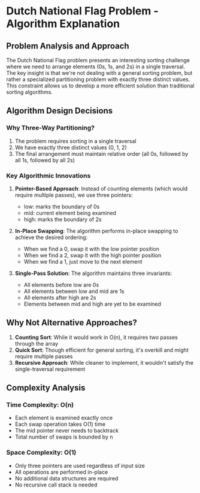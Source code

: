 <!--
Problem 4: Dutch National Flag Problem

Provide an explanation for your answer, clearly organizing your thoughts into
concise and easy-to-understand language.

Focus on explaining the reasoning behind your decisions rather than giving a 
detailed description of the code. For instance, why did you choose a particular 
data structure? Additionally, discuss the efficiency of your solution in terms 
of time and space complexity. If necessary, you can support your explanation 
with code snippets or mathematical formulas. For guidance on how to write 
formulas in markdown, refer to https://docs.github.com/en/get-started/writing-on-github/working-with-advanced-formatting/writing-mathematical-expressions.
-->

# Dutch National Flag Problem - Algorithm Explanation

## Problem Analysis and Approach

The Dutch National Flag problem presents an interesting sorting challenge where we need to arrange elements (0s, 1s, and 2s) in a single traversal. The key insight is that we're not dealing with a general sorting problem, but rather a specialized partitioning problem with exactly three distinct values. This constraint allows us to develop a more efficient solution than traditional sorting algorithms.

## Algorithm Design Decisions

### Why Three-Way Partitioning?
1. The problem requires sorting in a single traversal
2. We have exactly three distinct values (0, 1, 2)
3. The final arrangement must maintain relative order (all 0s, followed by all 1s, followed by all 2s)

### Key Algorithmic Innovations

1. **Pointer-Based Approach**: Instead of counting elements (which would require multiple passes), we use three pointers:
   - low: marks the boundary of 0s
   - mid: current element being examined
   - high: marks the boundary of 2s

2. **In-Place Swapping**: The algorithm performs in-place swapping to achieve the desired ordering:
   - When we find a 0, swap it with the low pointer position
   - When we find a 2, swap it with the high pointer position
   - When we find a 1, just move to the next element

3. **Single-Pass Solution**: The algorithm maintains three invariants:
   - All elements before low are 0s
   - All elements between low and mid are 1s
   - All elements after high are 2s
   - Elements between mid and high are yet to be examined

## Why Not Alternative Approaches?

1. **Counting Sort**: While it would work in O(n), it requires two passes through the array
2. **Quick Sort**: Though efficient for general sorting, it's overkill and might require multiple passes
3. **Recursive Approach**: While cleaner to implement, it wouldn't satisfy the single-traversal requirement

## Complexity Analysis

### Time Complexity: O(n)
- Each element is examined exactly once
- Each swap operation takes O(1) time
- The mid pointer never needs to backtrack
- Total number of swaps is bounded by n

### Space Complexity: O(1)
- Only three pointers are used regardless of input size
- All operations are performed in-place
- No additional data structures are required
- No recursive call stack is needed

